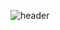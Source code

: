 ![header](https://capsule-render.vercel.app/api?type=wave&color=#86a6db&height=300&section=header&text=Welcome&fontSize=90)
